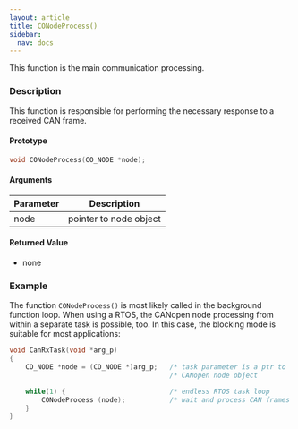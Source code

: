 ```yaml
---
layout: article
title: CONodeProcess()
sidebar:
  nav: docs
---
```


This function is the main communication processing.

<!--more-->

### Description

This function is responsible for performing the necessary response to a received CAN frame.

#### Prototype

```c
void CONodeProcess(CO_NODE *node);
```

#### Arguments

| Parameter | Description |
| --- | --- |
| node | pointer to node object |

#### Returned Value

- none

### Example

The function `CONodeProcess()` is most likely called in the background function loop. When using a RTOS, the CANopen node processing from within a separate task is possible, too. In this case, the blocking mode is suitable for most applications:

```c
void CanRxTask(void *arg_p)
{
    CO_NODE *node = (CO_NODE *)arg_p;   /* task parameter is a ptr to   */
                                        /* CANopen node object          */

    while(1) {                          /* endless RTOS task loop       */
        CONodeProcess (node);           /* wait and process CAN frames  */
    }
}
```
